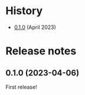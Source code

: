 # History

- [0.1.0](#010-2023-04-06) (April 2023)

# Release notes

## 0.1.0 (2023-04-06)

First release!
